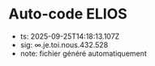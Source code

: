 # Auto-code ELIOS
- ts: 2025-09-25T14:18:13.107Z
- sig: ∞.je.toi.nous.432.528
- note: fichier généré automatiquement